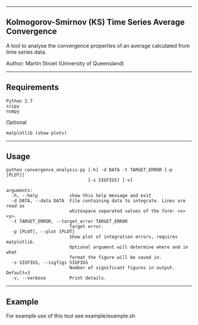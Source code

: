 -----------------------------------
Kolmogorov-Smirnov (KS) Time Series Average Convergence
-----------------------------------

A tool to analyse the convergence properties of an average calculated from time series data.

Author: Martin Stroet (University of Queensland)

---------------------
Requirements
----------------------

    Python 2.7
    scipy
    numpy

Optional

    matplotlib (show plots)

--------------------
Usage
--------------------

    python convergence_analysis.py [-h] -d DATA -t TARGET_ERROR [-p [PLOT]]
                                   [-s SIGFIGS] [-v]

    arguments:
      -h, --help            show this help message and exit
      -d DATA, --data DATA  File containing data to integrate. Lines are read as
                            whitespace separated values of the form: <x> <y>.
      -t TARGET_ERROR, --target_error TARGET_ERROR
                            Target error.
      -p [PLOT], --plot [PLOT]
                            Show plot of integration errors, requires matplotlib.
                            Optional argument will determine where and in what
                            format the figure will be saved in.
      -s SIGFIGS, --sigfigs SIGFIGS
                            Number of significant figures in output. Default=3
      -v, --verbose         Print details.

----------------------------
Example
----------------------------

For example use of this tool see example/example.sh